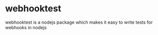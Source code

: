 # webhooktest

webhooktest is a nodejs package which makes it easy to write tests for webhooks in nodejs
